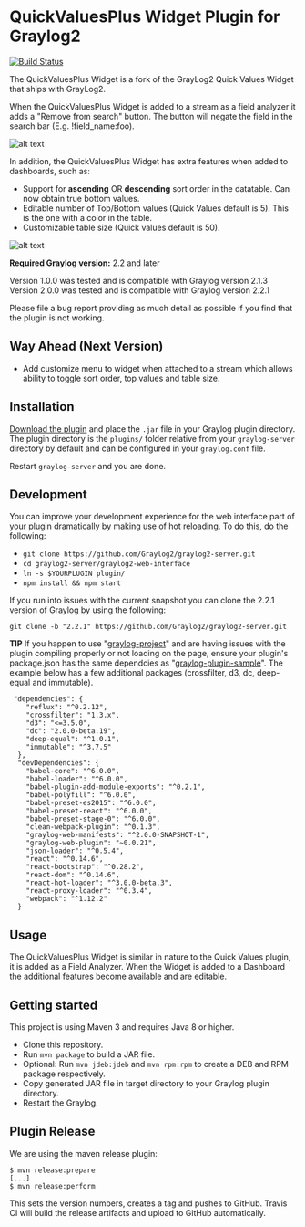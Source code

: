 # QuickValuesPlus Widget Plugin for Graylog2

[![Build Status](https://travis-ci.org/billmurrin/graylog-plugin-quickvaluesplus-widget.svg?branch=master)](https://travis-ci.org/billmurrin/graylog-plugin-quickvaluesplus-widget)

The QuickValuesPlus Widget is a fork of the GrayLog2 Quick Values Widget that ships with GrayLog2.

When the QuickValuesPlus Widget is added to a stream as a field analyzer it adds a "Remove from search" button. The button will negate the field in the search bar (E.g. !field_name:foo).

![alt text](https://www.dropbox.com/s/a4ooar8u7j6bqd2/remove_from_search_button.PNG?dl=0 "Remove From Search Button")

In addition, the QuickValuesPlus Widget has extra features when added to dashboards, such as:
 * Support for **ascending** OR **descending** sort order in the datatable. Can now obtain true bottom values.
 * Editable number of Top/Bottom values (Quick Values default is 5). This is the one with a color in the table.
 * Customizable table size (Quick values default is 50).
  
![alt text](https://www.dropbox.com/s/rwkqconcez262mg/Configuration%20Options.PNG?dl=0 "Example of Configuration Options")

**Required Graylog version:** 2.2 and later

Version 1.0.0 was tested and is compatible with Graylog version 2.1.3
Version 2.0.0 was tested and is compatible with Graylog version 2.2.1
 
Please file a bug report providing as much detail as possible if you find that the plugin is not working.

Way Ahead (Next Version)
-----------
 * Add customize menu to widget when attached to a stream which allows ability to toggle sort order, top values and table size.

Installation
------------
[Download the plugin](https://github.com/billmurrin/graylog-plugin-quickvaluesplus-widget/releases/)
and place the `.jar` file in your Graylog plugin directory. The plugin directory
is the `plugins/` folder relative from your `graylog-server` directory by default
and can be configured in your `graylog.conf` file.

Restart `graylog-server` and you are done.

Development
-----------
You can improve your development experience for the web interface part of your plugin
dramatically by making use of hot reloading. To do this, do the following:

* `git clone https://github.com/Graylog2/graylog2-server.git`
* `cd graylog2-server/graylog2-web-interface`
* `ln -s $YOURPLUGIN plugin/`
* `npm install && npm start`

If you run into issues with the current snapshot you can clone the 2.2.1 version of Graylog by using the following:

`git clone -b "2.2.1" https://github.com/Graylog2/graylog2-server.git`

**TIP** If you happen to use "[graylog-project](https://github.com/Graylog2/graylog-project)" and are having issues with the plugin compiling properly or not loading on the page, ensure your plugin's package.json has the same dependcies as "[graylog-plugin-sample](https://github.com/Graylog2/graylog-plugin-sample)". The example below has a few additional packages (crossfilter, d3, dc, deep-equal and immutable).

```
 "dependencies": {
    "reflux": "^0.2.12",
    "crossfilter": "1.3.x",
    "d3": "<=3.5.0",
    "dc": "2.0.0-beta.19",
    "deep-equal": "^1.0.1",
    "immutable": "^3.7.5"
  },
  "devDependencies": {
    "babel-core": "^6.0.0",
    "babel-loader": "^6.0.0",
    "babel-plugin-add-module-exports": "^0.2.1",
    "babel-polyfill": "^6.0.0",
    "babel-preset-es2015": "^6.0.0",
    "babel-preset-react": "^6.0.0",
    "babel-preset-stage-0": "^6.0.0",
    "clean-webpack-plugin": "^0.1.3",
    "graylog-web-manifests": "^2.0.0-SNAPSHOT-1",
    "graylog-web-plugin": "~0.0.21",
    "json-loader": "^0.5.4",
    "react": "^0.14.6",
    "react-bootstrap": "^0.28.2",
    "react-dom": "^0.14.6",
    "react-hot-loader": "^3.0.0-beta.3",
    "react-proxy-loader": "^0.3.4",
    "webpack": "^1.12.2"
  }
```

Usage
-----

The QuickValuesPlus Widget is similar in nature to the Quick Values plugin, it is added as a Field Analyzer. When the Widget is added to a Dashboard the additional features become available and are editable.

Getting started
---------------

This project is using Maven 3 and requires Java 8 or higher.

* Clone this repository.
* Run `mvn package` to build a JAR file.
* Optional: Run `mvn jdeb:jdeb` and `mvn rpm:rpm` to create a DEB and RPM package respectively.
* Copy generated JAR file in target directory to your Graylog plugin directory.
* Restart the Graylog.

Plugin Release
--------------

We are using the maven release plugin:

```
$ mvn release:prepare
[...]
$ mvn release:perform
```

This sets the version numbers, creates a tag and pushes to GitHub. Travis CI will build the release artifacts and upload to GitHub automatically.
